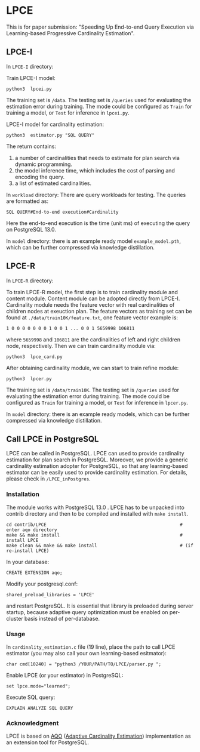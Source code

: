 
# LPCE
This is for paper submission: "Speeding Up End-to-end Query Execution via Learning-based Progressive Cardinality Estimation".

## LPCE-I
In `LPCE-I` directory:


Train LPCE-I model:
```
python3  lpcei.py
```
The training set is `/data`.
The testing set is `/queries` used for evaluating the estimation error during training. 
The mode could be configured as `Train` for training a model, or `Test` for inference in `lpcei.py`.

LPCE-I model for cardinality estimation:
```
python3  estimator.py "SQL QUERY"
```
The return contains: 
1) a number of cardinalities that needs to estimate for plan search via dynamic programming.
2) the model inference time, which includes the cost of parsing and encoding the query.
3) a list of estimated cardinalities. 


In `workload` directory:
There are query workloads for testing. The queries are formatted as:
```
SQL QUERY#End-to-end execution#Cardinality
```
Here the end-to-end execution is the time (unit ms) of executing the query on PostgreSQL 13.0.

In `model` directory:
there is an example ready model `example_model.pth`, which can be further compressed via knowledge distillation.




## LPCE-R
In `LPCE-R` directory:

To train LPCE-R model, the first step is to train cardinality module and content module.
Content module can be adopted directly from LPCE-I.
Cardinality module needs the feature vector with real cardinalities of children nodes at exeuction plan. 
The feature vectors as training set can be found at `./data/train10K/feature.txt`, one feature vector example is:
```
1 0 0 0 0 0 0 0 1 0 0 1 ... 0 0 1 5659998 106811
```
where `5659998` and `106811` are the cardinalities of left and right children node, respectively.
Then we can train cardinality module via:
```
python3  lpce_card.py
```
After obtaining cardinality module, we can start to train refine module:
```
python3  lpcer.py
```
The training set is `/data/train10K`.
The testing set is `/queries` used for evaluating the estimation error during training. 
The mode could be configured as `Train` for training a model, or `Test` for inference in `lpcer.py`.

In `model` directory:
there is an example ready models, which can be further compressed via knowledge distillation.










## Call LPCE in PostgreSQL
LPCE can be called in PostgreSQL.
LPCE can used to provide cardinality estimation for plan search in PostgreSQL.
Moreover, we provide a generic cardinality estimation adopter for PostgreSQL, so that any learning-based estimator can be easily used to provide cardinality estimation. 
For details, please check in `/LPCE_inPostgres`.



### Installation

The module works with PostgreSQL 13.0 .
LPCE has to be unpacked into contrib directory and then to be compiled and
installed with `make install`.

```
cd contrib/LPCE                                                  # enter aqo directory
make && make install                                             # install LPCE
make clean && make && make install                               # (if re-install LPCE)
```

In your database:

`CREATE EXTENSION aqo;`

Modify your postgresql.conf:

`shared_preload_libraries = 'LPCE'`

and restart PostgreSQL. It is essential that library is preloaded during server startup, because
adaptive query optimization must be enabled on per-cluster basis instead
of per-database.



### Usage

In `cardinality_estimation.c` file (19 line), place the path to call LPCE estimator (you may also call your own learning-based esitmator):

`char cmd[10240] = "python3 /YOUR/PATH/TO/LPCE/parser.py ";`

Enable LPCE (or your estimator) in PostgreSQL:

`set lpce.mode="learned";`


Execute SQL query:

`EXPLAIN ANALYZE SQL QUERY`




### Acknowledgment
LPCE is based on [AQO](https://github.com/postgrespro/aqo) ([Adaptive Cardinality Estimation](https://arxiv.org/abs/1711.08330)) implementation as an extension tool for PostgreSQL.
